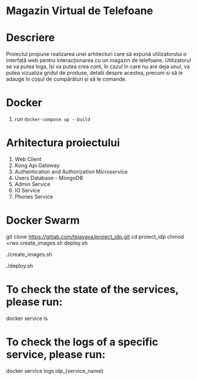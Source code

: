 # Magazin Virtual de Telefoane

# Descriere

Proiectul propune realizarea unei arhitecturi care să expună utilizatorului o interfață web pentru interacționarea cu un magazin de telefoane.
Utilizatorul se va putea loga, își va putea crea cont, în cazul în care nu are deja unul, va putea vizualiza gridul de produse,
detalii despre acestea, precum si să le adauge în coșul de cumpărături și să le comande.

# Docker

1. run `docker-compose up --build`

# Arhitectura proiectului

1. Web Client
1. Kong Api Gateway
1. Authentication and Authorization Microservice
1. Users Database - MongoDB
1. Admin Service
1. IO Service
1. Phones Service


# Docker Swarm

git clone https://gitlab.com/teiavava/proiect_idp.git
cd proiect_idp
chmod +rwx create_images.sh deploy.sh

./create_images.sh

./deploy.sh

# To check the state of the services, please run:
docker service ls

# To check the logs of a specific service, please run:
docker service logs idp_{service_name}

